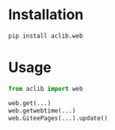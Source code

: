 
# Installation
    pip install aclib.web


# Usage

``` python
from aclib import web

web.get(...)
web.getwebtime(...)
web.GiteePages(...).update()
```
